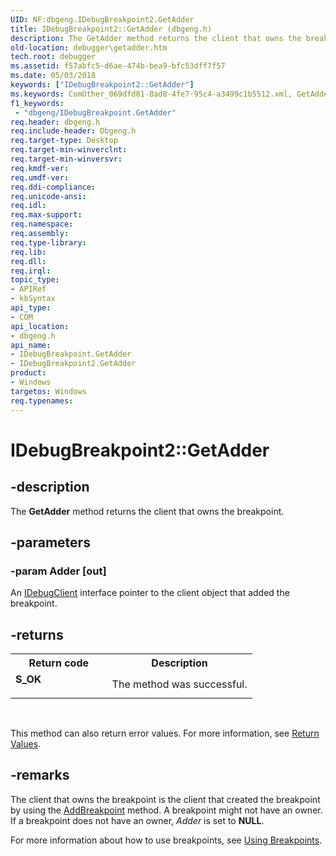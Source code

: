 ```yaml
---
UID: NF:dbgeng.IDebugBreakpoint2.GetAdder
title: IDebugBreakpoint2::GetAdder (dbgeng.h)
description: The GetAdder method returns the client that owns the breakpoint.
old-location: debugger\getadder.htm
tech.root: debugger
ms.assetid: f57abfc5-d6ae-474b-bea9-bfc53dff7f57
ms.date: 05/03/2018
keywords: ["IDebugBreakpoint2::GetAdder"]
ms.keywords: ComOther_069dfd81-8ad8-4fe7-95c4-a3499c1b5512.xml, GetAdder, GetAdder method [Windows Debugging], GetAdder method [Windows Debugging],IDebugBreakpoint interface, GetAdder method [Windows Debugging],IDebugBreakpoint2 interface, IDebugBreakpoint interface [Windows Debugging],GetAdder method, IDebugBreakpoint2 interface [Windows Debugging],GetAdder method, IDebugBreakpoint2.GetAdder, IDebugBreakpoint2::GetAdder, IDebugBreakpoint::GetAdder, dbgeng/IDebugBreakpoint2::GetAdder, dbgeng/IDebugBreakpoint::GetAdder, debugger.getadder
f1_keywords:
 - "dbgeng/IDebugBreakpoint.GetAdder"
req.header: dbgeng.h
req.include-header: Dbgeng.h
req.target-type: Desktop
req.target-min-winverclnt: 
req.target-min-winversvr: 
req.kmdf-ver: 
req.umdf-ver: 
req.ddi-compliance: 
req.unicode-ansi: 
req.idl: 
req.max-support: 
req.namespace: 
req.assembly: 
req.type-library: 
req.lib: 
req.dll: 
req.irql: 
topic_type:
- APIRef
- kbSyntax
api_type:
- COM
api_location:
- dbgeng.h
api_name:
- IDebugBreakpoint.GetAdder
- IDebugBreakpoint2.GetAdder
product:
- Windows
targetos: Windows
req.typenames: 
---
```


# IDebugBreakpoint2::GetAdder


## -description


The <b>GetAdder</b> method returns the client that owns the breakpoint.


## -parameters




### -param Adder [out]

An <a href="https://docs.microsoft.com/windows-hardware/drivers/ddi/dbgeng/nn-dbgeng-idebugclient">IDebugClient</a> interface pointer to the client object that added the breakpoint.


## -returns



<table>
<tr>
<th>Return code</th>
<th>Description</th>
</tr>
<tr>
<td width="40%">
<dl>
<dt><b>S_OK</b></dt>
</dl>
</td>
<td width="60%">
The method was successful.

</td>
</tr>
</table>
 

This method can also return error values.  For more information, see <a href="https://docs.microsoft.com/windows-hardware/drivers/debugger/hresult-values">Return Values</a>.




## -remarks



The client that owns the breakpoint is the client that created the breakpoint by using the <a href="https://docs.microsoft.com/windows-hardware/drivers/ddi/dbgeng/nf-dbgeng-idebugcontrol3-addbreakpoint">AddBreakpoint</a> method.  A breakpoint might not have an owner. If a breakpoint does not have an owner, <i>Adder</i> is set to <b>NULL</b>.

For more information about how to use breakpoints, see <a href="https://docs.microsoft.com/windows-hardware/drivers/debugger/using-breakpoints2">Using Breakpoints</a>.



